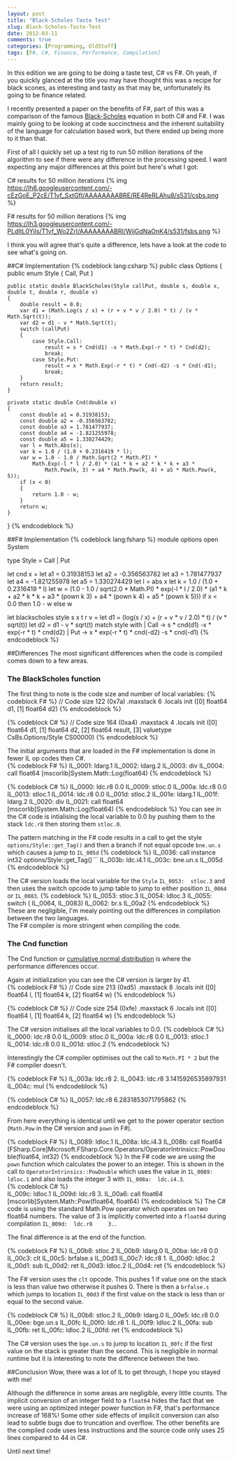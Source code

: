 ```yaml
---
layout: post
title: "Black-Scholes Taste Test"
slug: Black-Scholes-Taste-Test
date: 2012-03-11
comments: true
categories: [Programming, OldStuff]
tags: [F#, C#, Finance, Performance, Compilation]
---
```

In this edition we are going to be doing a taste test, C# vs F#.  Oh yeah, if you quickly glanced at the title you may 
have thought this was a recipe for black scones, as interesting and tasty as that may be, unfortunately its going 
to be finance related.    

I recently presented a paper on the benefits of F#, part of this was a comparison of the famous 
[Black-Scholes](http://en.wikipedia.org/wiki/Black-Scholes) equation in both C# and F#.  I was mainly going to be 
looking at code succinctness and the inherent suitability of the language for calculation based work, but there ended 
up being more to it than that.

First of all I quickly set up a test rig to run 50 million iterations of the algorithm to see if there were any difference 
in the processing speed.  I want expecting any major differences at this point but here's what I got:

C# results for 50 million iterations {% img https://lh6.googleusercontent.com/-cEzGoE_P2cE/T1vf_SxtGfI/AAAAAAAABRE/RE4ReRLAhu8/s531/csbs.png %}

F# results for 50 million iterations {% img https://lh3.googleusercontent.com/-PLdltL0YiIs/T1vf_Wo2ZrI/AAAAAAAABRI/WijGdNaOnK4/s531/fsbs.png %}

I think you will agree that's quite a difference, lets have a look at the code to see what's going on.

##C# Implementation
{% codeblock lang:csharp %}
public class Options
{
    public enum Style
    {
        Call,
        Put
    }

    public static double BlackScholes(Style callPut, double s, double x, double t, double r, double v)
    {
        double result = 0.0;
        var d1 = (Math.Log(s / x) + (r + v * v / 2.0) * t) / (v * Math.Sqrt(t));
        var d2 = d1 - v * Math.Sqrt(t);
        switch (callPut)
        {
            case Style.Call:
                result = s * Cnd(d1) -x * Math.Exp(-r * t) * Cnd(d2);
                break;
            case Style.Put:
                result = x * Math.Exp(-r * t) * Cnd(-d2) -s * Cnd(-d1);
                break;
        }
        return result;
    }

    private static double Cnd(double x)
    {
        const double a1 = 0.31938153;
        const double a2 = -0.356563782;
        const double a3 = 1.781477937;
        const double a4 = -1.821255978;
        const double a5 = 1.330274429;
        var l = Math.Abs(x);
        var k = 1.0 / (1.0 + 0.2316419 * l);
        var w = 1.0 - 1.0 / Math.Sqrt(2 * Math.PI) * 
            Math.Exp(-l * l / 2.0) * (a1 * k + a2 * k * k + a3 * 
                Math.Pow(k, 3) + a4 * Math.Pow(k, 4) + a5 * Math.Pow(k, 5));
        if (x < 0)
        {
            return 1.0 - w;
        }
        return w;
    }
}
{% endcodeblock %}

##F# Implementation
{% codeblock lang:fsharp %}
module options
open System

type Style = Call | Put
  
let cnd x =
   let a1 = 0.31938153
   let a2 = -0.356563782
   let a3 = 1.781477937
   let a4 = -1.821255978
   let a5 = 1.330274429
   let l  = abs x
   let k  = 1.0 / (1.0 + 0.2316419 * l)
   let w  = (1.0 - 1.0 / sqrt(2.0 * Math.PI) * 
                exp(-l * l / 2.0) * (a1 * k + a2 * k * k + a3 * 
                    (pown k 3) + a4 * (pown k 4) + a5 * (pown k 5)))
   if x < 0.0 then 1.0 - w
   else w

let blackscholes style s x t r v =
    let d1 = (log(s / x) + (r + v * v / 2.0) * t) / (v * sqrt(t))
    let d2 = d1 - v * sqrt(t)
    match style with
    | Call -> s * cnd(d1) -x * exp(-r * t) * cnd(d2)
    | Put -> x * exp(-r * t) * cnd(-d2) -s * cnd(-d1)
{% endcodeblock %}

##Differences
The most significant differences when the code is compiled comes down to a few areas.  

### The BlackScholes function
The first thing to note is the code size and number of local variables:
{% codeblock F# %}
// Code size       122 (0x7a)
.maxstack  6
.locals init ([0] float64 d1,
         [1] float64 d2)
{% endcodeblock %}

{% codeblock C# %}
// Code size       164 (0xa4)
.maxstack  4
.locals init ([0] float64 d1,
         [1] float64 d2,
         [2] float64 result,
         [3] valuetype CsBs.Options/Style CS$0$0000)
{% endcodeblock %}

The initial arguments that are loaded in the F# implementation is done in fewer IL op codes then C#.  
{% codeblock F# %}
IL_0001:  ldarg.1
IL_0002:  ldarg.2
IL_0003:  div
IL_0004:  call       float64 [mscorlib]System.Math::Log(float64)
{% endcodeblock %}

{% codeblock C#  %}
IL_0000:  ldc.r8     0.0
IL_0009:  stloc.0
IL_000a:  ldc.r8     0.0
IL_0013:  stloc.1
IL_0014:  ldc.r8     0.0
IL_001d:  stloc.2
IL_001e:  ldarg.1
IL_001f:  ldarg.2
IL_0020:  div
IL_0021:  call       float64 [mscorlib]System.Math::Log(float64)
{% endcodeblock %}
You can see in the C# code is intialising the local variable to 0.0 by pushing them to the stack 
`ldc.r8` then storing them `stloc.0`.

The pattern matching in the F# code results in a call to get the style `options/Style::get_Tag()` 
and then a branch if not equal opcode `bne.un.s` which causes a jump to `IL_005d`
{% codeblock %}
IL_0036:  call       instance int32 options/Style::get_Tag()```
IL_003b:  ldc.i4.1
IL_003c:  bne.un.s   IL_005d
{% endcodeblock %}

The C# version loads the local variable for the `Style` `IL_0053:  stloc.3` and then uses the switch 
opcode to jump table to jump to either position `IL_0064` or `IL_0083`.
{% codeblock %}
IL_0053:  stloc.3
IL_0054:  ldloc.3
IL_0055:  switch     ( 
                      IL_0064,
                      IL_0083)
IL_0062:  br.s       IL_00a2
{% endcodeblock %}
These are negligible, I'm mealy pointing out the differences in compilation between the two languages.  
The F# compiler is more stringent when compiling the code.

### The Cnd function
The Cnd function or [cumulative normal distribution](http://en.wikipedia.org/wiki/Normal_distribution) 
is where the performance differences occur.

Again at initialization you can see the C# version is larger by 41.  
{% codeblock F# %}
// Code size       213 (0xd5)
.maxstack  8
.locals init ([0] float64 l,
         [1] float64 k,
         [2] float64 w)
{% endcodeblock %}

{% codeblock C#  %}
// Code size       254 (0xfe)
.maxstack  6
.locals init ([0] float64 l,
         [1] float64 k,
         [2] float64 w)
{% endcodeblock %}

The C# version initialises all the local variables to 0.0.
{% codeblock C#  %}
IL_0000:  ldc.r8     0.0
IL_0009:  stloc.0
IL_000a:  ldc.r8     0.0
IL_0013:  stloc.1
IL_0014:  ldc.r8     0.0
IL_001d:  stloc.2
{% endcodeblock %}

Interestingly the C# compiler optimises out the call to `Math.PI * 2` but the F# compiler doesn't.

{% codeblock F#  %}
IL_003a:  ldc.r8     2.
IL_0043:  ldc.r8     3.1415926535897931
IL_004c:  mul
{% endcodeblock %}

{% codeblock C#  %}
IL_0057:  ldc.r8     6.2831853071795862
{% endcodeblock %}

From here everything is identical until we get to the power operator section (`Math.Pow` in the C# version and `pown` in F#).

{% codeblock F#  %}
IL_0089:  ldloc.1
IL_008a:  ldc.i4.3
IL_008b:  call       float64 [FSharp.Core]Microsoft.FSharp.Core.Operators/OperatorIntrinsics::PowDouble(float64, 
                                                                                                        int32)
{% endcodeblock %} 
In the F# code we are using the `pown` function which calculates the power to an integer.  This is shown in the 
call to `OperatorIntrinsics::PowDouble` which uses the value in `IL_0089:  ldloc.1` and also loads the 
integer 3 with `IL_008a:  ldc.i4.3`.  
{% codeblock C#  %}   
IL_009c:  ldloc.1
IL_009d:  ldc.r8     3.
IL_00a6:  call       float64 [mscorlib]System.Math::Pow(float64,
                                                        float64)
{% endcodeblock %}
The C# code is using the standard Math.Pow operator which operates on two float64 numbers.  The value of 3 is 
implicitly converted into a `float64` during compilation `IL_009d:  ldc.r8     3.`.  

The final difference is at the end of the function.

{% codeblock F#  %} 
IL_00b8:  stloc.2
IL_00b9:  ldarg.0
IL_00ba:  ldc.r8     0.0
IL_00c3:  clt
IL_00c5:  brfalse.s  IL_00d3
IL_00c7:  ldc.r8     1.
IL_00d0:  ldloc.2
IL_00d1:  sub
IL_00d2:  ret
IL_00d3:  ldloc.2
IL_00d4:  ret
{% endcodeblock %}

The F# version uses the `clt` opcode.  This pushes 1 if value one on the stack is less than value two otherwise 
it pushes 0.  There is then a `brfalse.s` which jumps to location `IL_00d3` if the first value on the stack is 
less than or equal to the second value.

{% codeblock C#  %} 
IL_00b8:  stloc.2
IL_00b9:  ldarg.0
IL_00e5:  ldc.r8     0.0
IL_00ee:  bge.un.s   IL_00fc
IL_00f0:  ldc.r8     1.
IL_00f9:  ldloc.2
IL_00fa:  sub
IL_00fb:  ret
IL_00fc:  ldloc.2
IL_00fd:  ret
{% endcodeblock %}

The C# version uses the `bge.un.s` to jump to location `IL_00fc` if the first value on the stack is greater than 
the second.  This is negligible in normal runtime but it is interesting to note the difference between the two.  

##Conclusion
Wow, there was a lot of IL to get through, I hope you stayed with me!

Although the difference in some areas are negligible, every little counts.  The implicit conversion of an integer 
field to a `float64` hides the fact that we were using an optimized integer power function in F#, that's performance 
increase of 168%!  Some other side effects of implicit conversion can also lead to subtle bugs due to truncation 
and overflow.  The other benefits are the compiled code uses less instructions and the source code only uses 25 
lines compared to 44 in C#.

Until next time!